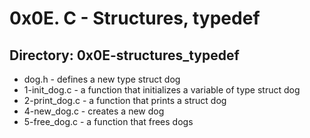 #		 0x0E. C - Structures, typedef
##		 Directory: 0x0E-structures_typedef
- dog.h - defines a new type struct dog 
- 1-init_dog.c - a function that initializes a variable of type struct dog
- 2-print_dog.c - a function that prints a struct dog
- 4-new_dog.c - creates a new dog
- 5-free_dog.c - a function that frees dogs
